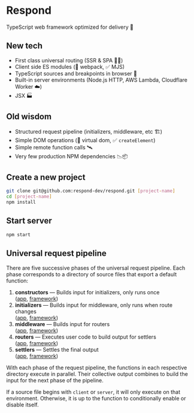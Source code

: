 # Respond

TypeScript web framework optimized for delivery 🚚

## New tech

- First class universal routing (SSR & SPA 🧖‍♀️)
- Client side ES modules (🚫 webpack, ✅ MJS)
- TypeScript sources and breakpoints in browser 🧘
- Built-in server environments (Node.js HTTP, AWS Lambda, Cloudflare Worker ☁️)
- JSX 🏭

## Old wisdom

- Structured request pipeline (initializers, middleware, etc 🏗️)
- Simple DOM operations (🚫 virtual dom, ✅ `createElement`)
- Simple remote function calls 🛰️
- Very few production NPM dependencies 📉📦

## Create a new project

```bash
git clone git@github.com:respond-dev/respond.git [project-name]
cd [project-name]
npm install
```

## Start server

```bash
npm start
```

## Universal request pipeline

There are five successive phases of the universal request pipeline. Each phase corresponds to a directory of source files that export a default function:

1. **constructors** — Builds input for initializers, only runs once<br/>([app](src/constructors), [framework](src/framework/constructors))
2. **initializers** — Builds input for middleware, only runs when route changes<br/>([app](src/initializers), [framework](src/framework/initializers))
3. **middleware** — Builds input for routers<br/>([app](src/middleware), [framework](src/framework/middleware))
4. **routers** — Executes user code to build output for settlers<br/>([app](src/routers), [framework](src/framework/routers))
5. **settlers** — Settles the final output<br/>([app](src/settlers), [framework](src/framework/settlers))

With each phase of the request pipeline, the functions in each respective directory execute in parallel. Their collective output combines to build the input for the next phase of the pipeline.

If a source file begins with `client` or `server`, it will only execute on that environment. Otherwise, it is up to the function to conditionally enable or disable itself.
